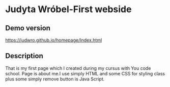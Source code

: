 # Judyta Wróbel-First webside

## Demo version

https://judwro.github.io/homepage/Index.html

## Description

That is my first page which I created during my cursus with You code school. 
Page is about me.I use simply HTML and some CSS for styling class plus some simply remove button is Java Script. 
